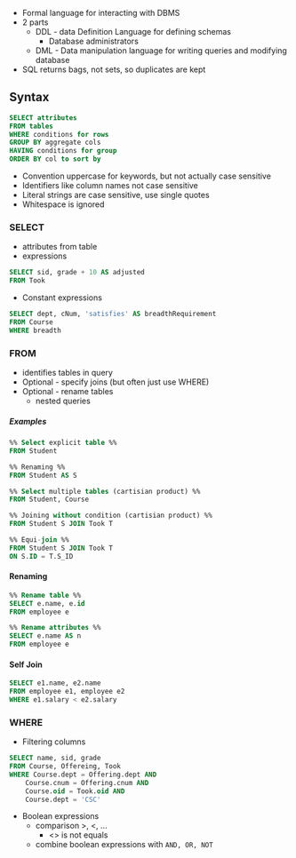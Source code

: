 - Formal language for interacting with DBMS
- 2 parts
	- DDL - data Definition Language for defining schemas
		- Database administrators
	- DML - Data manipulation language for writing queries and modifying database
- SQL returns bags, not sets, so duplicates are kept
## Syntax
```sql
SELECT attributes
FROM tables
WHERE conditions for rows
GROUP BY aggregate cols
HAVING conditions for group
ORDER BY col to sort by
```
- Convention uppercase for keywords, but not actually case sensitive
- Identifiers like column names not case sensitive
- Literal strings are case sensitive, use single quotes
- Whitespace is ignored
### SELECT
- attributes from table
- expressions
```sql
SELECT sid, grade + 10 AS adjusted
FROM Took
```
- Constant expressions
```sql
SELECT dept, cNum, 'satisfies' AS breadthRequirement
FROM Course
WHERE breadth
```
### FROM
- identifies tables in query
- Optional - specify joins (but often just use WHERE)
- Optional - rename tables
	- nested queries
##### Examples
```sql
%% Select explicit table %%
FROM Student

%% Renaming %%
FROM Student AS S

%% Select multiple tables (cartisian product) %%
FROM Student, Course

%% Joining without condition (cartisian product) %%
FROM Student S JOIN Took T

%% Equi-join %%
FROM Student S JOIN Took T
ON S.ID = T.S_ID
```
#### Renaming
```sql
%% Rename table %%
SELECT e.name, e.id
FROM employee e

%% Rename attributes %%
SELECT e.name AS n
FROM employee e
```

#### Self Join
```sql
SELECT e1.name, e2.name
FROM employee e1, employee e2
WHERE e1.salary < e2.salary
```

### WHERE
- Filtering columns
```sql
SELECT name, sid, grade
FROM Course, Offereing, Took
WHERE Course.dept = Offering.dept AND
	Course.cnum = Offering.cnum AND
	Course.oid = Took.oid AND
	Course.dept = 'CSC'
```
- Boolean expressions
	- comparison >, <, ...
		- <> is not equals
	- combine boolean expressions with `AND, OR, NOT`



